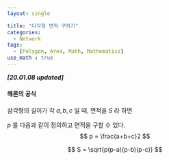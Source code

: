 ```yaml
---
layout: single

title: "다각형 면적 구하기"
categories:
  - Network
tags:
  - [Polygon, Area, Math, Mathematics]
use_math : true
---
```


***[20.01.08 updated]***



#### 헤론의 공식

삼각형의 길이가 각 $a,b,c$ 일 때, 면적을 $S$ 라 하면

$p$ 를 다음과 같이 정의하고 면적을 구할 수 있다. 
$$
p = \frac{a+b+c}2
$$

$$
S = \sqrt{p(p-a)(p-b)(p-c)}
$$
